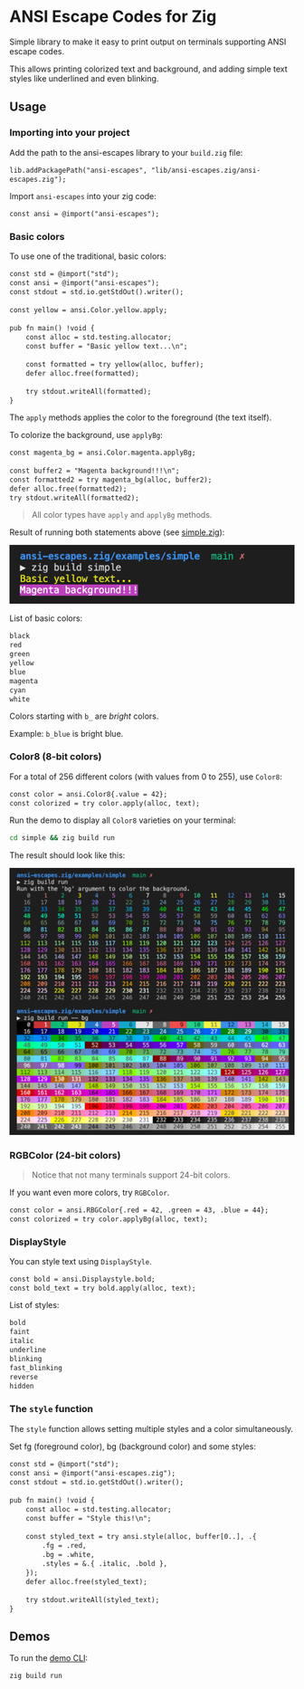 # ANSI Escape Codes for Zig

Simple library to make it easy to print output on terminals supporting ANSI escape codes.

This allows printing colorized text and background, and adding simple text styles like underlined and even blinking.

## Usage

### Importing into your project

Add the path to the ansi-escapes library to your `build.zig` file:

```zig
lib.addPackagePath("ansi-escapes", "lib/ansi-escapes.zig/ansi-escapes.zig");
```

Import `ansi-escapes` into your zig code:

```zig
const ansi = @import("ansi-escapes");
```

### Basic colors

To use one of the traditional, basic colors:

```zig
const std = @import("std");
const ansi = @import("ansi-escapes");
const stdout = std.io.getStdOut().writer();

const yellow = ansi.Color.yellow.apply;

pub fn main() !void {
    const alloc = std.testing.allocator;
    const buffer = "Basic yellow text...\n";

    const formatted = try yellow(alloc, buffer);
    defer alloc.free(formatted);
    
    try stdout.writeAll(formatted);
}
```

The `apply` methods applies the color to the foreground (the text itself).

To colorize the background, use `applyBg`:

```zig
const magenta_bg = ansi.Color.magenta.applyBg;

const buffer2 = "Magenta background!!!\n";
const formatted2 = try magenta_bg(alloc, buffer2);
defer alloc.free(formatted2);
try stdout.writeAll(formatted2);
```

> All color types have `apply` and `applyBg` methods.

Result of running both statements above (see [simple.zig](examples/simple/simple.zig)):

![Screenshot of yellow text and magenta background on terminal](docs/screenshot-simple.png)

List of basic colors:

```
black
red
green
yellow
blue
magenta
cyan
white
```

Colors starting with `b_` are _bright_ colors.

Example: `b_blue` is bright blue.

### Color8 (8-bit colors)

For a total of 256 different colors (with values from 0 to 255), use `Color8`:

```zig
const color = ansi.Color8{.value = 42};
const colorized = try color.apply(alloc, text);
```

Run the demo to display all `Color8` varieties on your terminal:

```bash
cd simple && zig build run
```

The result should look like this:

![All 8-bit colors displayed on terminal](docs/screenshot-color8.png)

### RGBColor (24-bit colors)

> Notice that not many terminals support 24-bit colors.

If you want even more colors, try `RGBColor`.

```zig
const color = ansi.RBGColor{.red = 42, .green = 43, .blue = 44};
const colorized = try color.applyBg(alloc, text);
```

### DisplayStyle

You can style text using `DisplayStyle`.

```zig
const bold = ansi.Displaystyle.bold;
const bold_text = try bold.apply(alloc, text);
```

List of styles:

```
bold
faint
italic
underline
blinking
fast_blinking
reverse
hidden
```

### The `style` function

The `style` function allows setting multiple styles and a color simultaneously.

Set fg (foreground color), bg (background color) and some styles:

```zig
const std = @import("std");
const ansi = @import("ansi-escapes.zig");
const stdout = std.io.getStdOut().writer();

pub fn main() !void {
    const alloc = std.testing.allocator;
    const buffer = "Style this!\n";

    const styled_text = try ansi.style(alloc, buffer[0..], .{
        .fg = .red,
        .bg = .white,
        .styles = &.{ .italic, .bold },
    });
    defer alloc.free(styled_text);

    try stdout.writeAll(styled_text);
}
```

## Demos

To run the [demo CLI](src/example-simple-cli.zig):

```bash
zig build run
```
